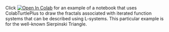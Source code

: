 Click [![Open In Colab](https://colab.research.google.com/assets/colab-badge.svg)](https://colab.research.google.com/github/mathriddle/ColabTurtlePlus/blob/main/examples/IFSTurtleGraphics.ipynb) for an example of a notebook that uses ColabTurtlePlus to draw the fractals associated with iterated function systems that can be described using L-systems. This particular example is for the well-known Sierpinski Triangle.
